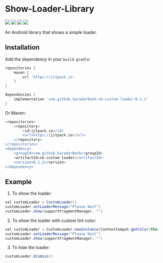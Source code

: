 # Show-Loader-Library
[![](https://img.shields.io/badge/API-21%2B-brightgreen.svg?style=flat)](https://android-arsenal.com/api?level=21#l21)	[![](https://img.shields.io/badge/Platform-Android-brightgreen.svg?style=flat)](https://developer.android.com/about)	[![](https://img.shields.io/badge/Language-Kotlin-brightgreen.svg?style=flat)](https://kotlinlang.org/)	[![](https://img.shields.io/badge/Version-0.1.2-brightgreen.svg?style=flat)](https://git-scm.com/book/en/v1/Getting-Started-About-Version-Control)

An Android library that shows a simple loader.

## Installation

Add the dependency in your `build.gradle`:
```groovy
repositories {
	maven {
		url 'https://jitpack.io' 
	}
}

dependencies {
	implementation 'com.github.SaradarBank:sb-custom-loader:0.1.2'
}
```
Or Maven:
```groovy
<repositories>
	<repository>
		<id>jitpack.io</id>
		<url>https://jitpack.io</url>
	</repository>
</repositories>
<dependency>
	<groupId>com.github.SaradarBank</groupId>
	<artifactId>sb-custom-loader</artifactId>
	<version>0.1.2</version>
</dependency>
```

## Example

1) To show the loader:
```java
val customLoader = CustomLoader()
customLoader.setLoaderMessage("Please Wait")
customLoader.show(supportFragmentManager, "")
```

2) To show the loader with custom tint color:
```java
val customLoader = CustomLoader.newInstance(ContextCompat.getColor(this, R.color.lightestGray))
customLoader.setLoaderMessage("Please Wait")
customLoader.show(supportFragmentManager, "")
```

3) To hide the loader:

```java
customLoader.dismiss()
```
